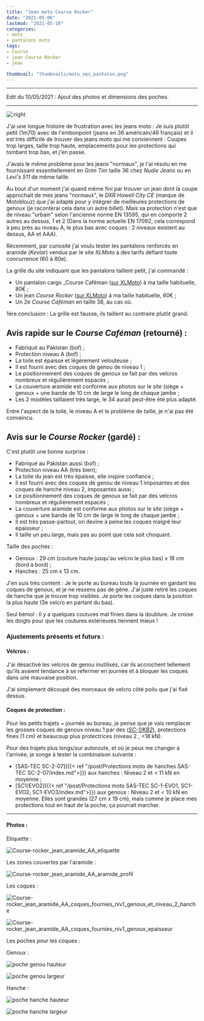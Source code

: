 ```yaml
---
title: "Jean moto Course Rocker"
date: "2021-05-06"
lastmod: "2021-05-10"
categories:
- moto
- pantalons moto
tags: 
- Course
- jean Course Rocker
- jean

thumbnail: "thumbnails/moto_epi_pantalon.png"
---
```


---

Edit du 10/05/2021 : Ajout des photos et dimensions des poches. 

---

![:right](Course-rocker_jean_aramide_AA.jpg)

J'ai une longue histoire de frustration avec les jeans moto : Je suis plutôt petit (1m70) avec de l'embonpoint (jeans en 36 américain/46 français) et il est très difficile de trouver des jeans moto qui me conviennent : Coupes trop larges, taille trop haute, emplacements pour les protections qui tombent trop bas, et j'en passe.

J'avais le même problème pour les jeans "normaux", je l'ai résolu en me fournissant essentiellement en _Grim Tim_ taille 36 chez _Nudie Jeans_ ou en _Levi's 511_ de même taille.

Au bout d'un moment j'ai quand même fini par trouver un jean dont la coupe approchait de mes jeans "normaux", le _DXR Howell City CE_ (marque de Motoblouz) que j'ai adapté pour y intégrer de meilleures protections de genoux (je raconterai cela dans un autre billet). Mais sa protection n'est que de niveau "urbain" selon l'ancienne norme EN 13595, qui en comporte 2 autres au dessus, 1 et 2 (Dans la norme actuelle EN 17092, cela correspond à peu près au niveau A, le plus bas avec coques : 2 niveaux existent au dessus, AA et AAA).

Récemment, par curiosité j'ai voulu tester les pantalons renforcés en aramide (_Kevlar_) vendus par le site _XLMoto_ à des tarifs défiant toute concurrence (60 à 80e).

La grille du site indiquant que les pantalons taillent petit, j'ai commandé :

- Un pantalon cargo _Course Caféman ([sur XLMoto](https://www.xlmoto.fr/equipement-moto/vetements-moto_c11/pantalons-moto_c21/pantalon-cargo-course-cafeman-renforce-aramide-gris_pid-PM-4901140)) à ma taille habituelle, 80€ ;
- Un jean _Course Rocker_ ([sur XLMoto](https://www.xlmoto.fr/equipement-moto/vetements-moto_c11/pantalons-moto_c21/jean-course-rocker-renforce-aramide-bleu_pid-PM-4901161)) à ma taille habituelle, 60€ ;
- Un 2e _Course Caféman_ en taille 38, au cas où.

1ère conclusion : La grille est fausse, ils taillent au contraire plutôt grand.

Avis rapide sur le _Course Caféman_ (retourné) :
------------------------------------------------

- Fabriqué au Pakistan (bof) ;
- Protection niveau A (bof) ;
- La toile est épaisse et légèrement velouteuse ;
- Il est fourni avec des coques de genou de niveau 1 ;
- Le positionnement des coques de genoux se fait par des velcros nombreux et régulièrement espacés ;
- La couverture aramide est conforme aux photos sur le site (siège + genoux + une bande de 10 cm de large le long de chaque jambe ;
- Les 2 modèles taillaient très large, le 34 aurait peut-être été plus adapté.

Entre l'aspect de la toile, le niveau A et le problème de taille, je n'ai pas été convaincu.

Avis sur le _Course Rocker_ (gardé) :
-------------------------------------

C'est plutôt une bonne surprise :

- Fabriqué au Pakistan aussi (bof) ;
- Protection niveau AA (très bien);
- La toile du jean est très épaisse, elle inspire confiance ;
- Il est fourni avec des coques de genou de niveau 1 imposantes et des coques de hanche niveau 2, imposantes aussi ;
- Le positionnement des coques de genoux se fait par des velcros nombreux et régulièrement espacés ;
- La couverture aramide est conforme aux photos sur le site (siège + genoux + une bande de 10 cm de large le long de chaque jambe ;
- Il est très passe-partout, on devine à peine les coques malgré leur épaisseur ;
- Il taille un peu large, mais pas au point que cela soit choquant.

Taille des poches :

- Genoux : 29 cm (couture haute jusqu'au velcro le plus bas) x 18 cm (bord à bord) ;
- Hanches : 25 cm x 13 cm.

J'en suis très content : Je le porte au bureau toute la journée en gardant les coques de genoux, et je ne ressens pas de gêne. J'ai juste retiré les coques de hanche que je trouve trop visibles. Je porte les coques dans la position la plus haute (3e velcro en partant du bas).

Seul bémol : Il y a quelques coutures mal finies dans la doublure. Je croise les doigts pour que les coutures extérieures tiennent mieux !

### Ajustements présents et futurs :

#### Velcros : 

J'ai désactivé les velcros de genou inutilisés, car ils accrochent tellement qu'ils avaient tendance à se refermer en journée et à bloquer les coques dans une mauvaise position. 

J'ai simplement découpé des morceaux de velcro côté poilu que j'ai fixé dessus.

#### Coques de protection :

Pour les petits trajets + journée au bureau, je pense que je vais remplacer les grosses coques de genoux niveau 1 par des ([_SC-1/KB2_](https://www.sas-tec.de/en/products/sc-1-kb2-new/)), protections fines (1 cm) et beaucoup plus protectrices (niveau 2 , <18 kN).

Pour des trajets plus longs/sur autoroute, et où je peux me changer à l'arrivée, je songe à tester la combinaison suivante :

- [SAS-TEC SC-2-07]({{< ref "/post/Protections moto de hanches SAS-TEC SC-2-07/index.md">}}) aux hanches : Niveau 2 et < 11 kN en moyenne ;
- [SC1/EVO2]({{< ref "/post/Protections moto SAS-TEC SC-1-EVO1, SC1-EVO2, SC1-EVO3/index.md">}}) aux genoux : Niveau 2 et < 10 kN en moyenne. Elles sont grandes (27 cm x 19 cm), mais comme je place mes protections tout en haut de la poche, ça pourrait marcher.

---
#### Photos :

Etiquette :

![Course-rocker_jean_aramide_AA_etiquette](Course-rocker_jean_aramide_AA_etiquette.jpg)

Les zones couvertes par l'aramide :

![Course-rocker_jean_aramide_AA_aramide_profil](Course-rocker_jean_aramide_AA_aramide_profil.jpg)

Les coques :

![Course-rocker_jean_aramide_AA_coques_fournies_niv1_genoux_et_niveau_2_hanche](Course-rocker_jean_aramide_AA_coques_fournies_niv1_genoux_et_niveau_2_hanche.jpg)

![Course-rocker_jean_aramide_AA_coques_fournies_niv1_genoux_epaisseur](Course-rocker_jean_aramide_AA_coques_fournies_niv1_genoux_epaisseur.jpg)

Les poches pour les coques :

Genoux :

![poche genou hauteur](Course-rocker_jean_aramide_AA_aramide_poche_genou_dimensions_hauteur.jpg)

![poche genou largeur](Course-rocker_jean_aramide_AA_aramide_poche_genou_dimensions_largeur.jpg)

Hanche :

![poche hanche hauteur](Course-rocker_jean_aramide_AA_aramide_poche_hanche_dimensions_hauteur.jpg)

![poche hanche largeur](Course-rocker_jean_aramide_AA_aramide_poche_hanche_dimensions_largeur.jpg)



